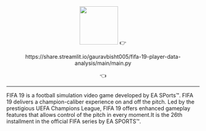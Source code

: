 <div align="center">
<img height="100" src="https://upload.wikimedia.org/wikipedia/commons/a/ac/Fifa19.png">
 👉 <p>https://share.streamlit.io/gauravbisht005/fifa-19-player-data-analysis/main/main.py</p>👈
</div>

<hr>

<p>FIFA 19 is a football simulation video game developed by EA SPorts™. FIFA 19 delivers a champion-caliber experience on and off the pitch. Led by the prestigious UEFA Champions League, FIFA 19 offers enhanced gameplay features that allows control of the pitch in every moment.It is the 26th installment in the official FIFA series by EA SPORTS™.</p>
